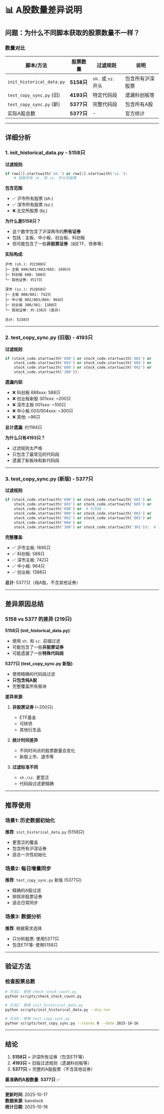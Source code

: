 # 📊 A股数量差异说明

## 问题：为什么不同脚本获取的股票数量不一样？

### 数量对比

| 脚本/方法 | 股票数量 | 过滤规则 | 说明 |
|----------|---------|---------|------|
| `init_historical_data.py` | **5158只** | `sh.` 或 `sz.` 开头 | 包含所有沪深股票 |
| `test_copy_sync.py` (旧) | **4193只** | 特定代码段 | 遗漏科创板等 |
| `test_copy_sync.py` (新) | **5377只** | 完整代码段 | 包含所有A股 |
| 实际A股总数 | **5377只** | - | 官方统计 |

---

## 详细分析

### 1. init_historical_data.py - 5158只

**过滤规则**:
```python
if row[1].startswith('sh.') or row[1].startswith('sz.'):
    # 获取所有 sh. 和 sz. 开头的股票
```

**包含范围**:
- ✅ 沪市所有股票 (sh.)
- ✅ 深市所有股票 (sz.)
- ❌ 北交所股票 (bj.)

**为什么是5158只？**
- 这个数字包含了沪深两市的**所有证券**
- 包括：主板、中小板、创业板、科创板
- 但可能包含了一些**非股票证券**（如ETF、债券等）

**实际构成**:
```
沪市 (sh.): 约2300只
├─ 主板 600/601/603/605: 1695只
├─ 科创板 688: 588只
└─ 其他证券: 约17只

深市 (sz.): 约2858只
├─ 主板 000/001: 742只
├─ 中小板 002/003/004: 964只
├─ 创业板 300/301: 1388只
└─ 其他证券: 约-236只 (差异)

总计: 5158只
```

---

### 2. test_copy_sync.py (旧版) - 4193只

**过滤规则**:
```python
if (stock_code.startswith('600') or stock_code.startswith('601') or 
    stock_code.startswith('603') or stock_code.startswith('605') or
    stock_code.startswith('000') or stock_code.startswith('002') or 
    stock_code.startswith('300')):
```

**遗漏内容**:
- ❌ 科创板 688xxx: 588只
- ❌ 创业板新股 301xxx: ~200只
- ❌ 深市主板 001xxx: ~100只
- ❌ 中小板 003/004xxx: ~300只
- ❌ 其他: ~96只

**总计遗漏**: 约1184只

**为什么只有4193只？**
- 过滤规则太严格
- 只包含了最常见的代码段
- 遗漏了新板块和新代码段

---

### 3. test_copy_sync.py (新版) - 5377只

**过滤规则**:
```python
if (stock_code.startswith('600') or stock_code.startswith('601') or 
    stock_code.startswith('603') or stock_code.startswith('605') or
    stock_code.startswith('688') or  # 科创板 ✅
    stock_code.startswith('000') or stock_code.startswith('001') or
    stock_code.startswith('002') or stock_code.startswith('003') or 
    stock_code.startswith('004') or
    stock_code.startswith('300') or stock_code.startswith('301')):  # 创业板新股 ✅
```

**完整覆盖**:
- ✅ 沪市主板: 1695只
- ✅ 科创板: 588只
- ✅ 深市主板: 742只
- ✅ 中小板: 964只
- ✅ 创业板: 1388只

**总计**: 5377只（纯A股，不含其他证券）

---

## 差异原因总结

### 5158 vs 5377 的差异 (219只)

**5158只 (init_historical_data.py)**:
- 使用 `sh.` 和 `sz.` 前缀过滤
- 可能包含了一些**非股票证券**
- 可能遗漏了一些**特殊代码段**

**5377只 (test_copy_sync.py 新版)**:
- 使用精确的代码段过滤
- **只包含纯A股**
- 完整覆盖所有板块

**差异来源**:
1. **非股票证券** (~200只)
   - ETF基金
   - 可转债
   - 其他衍生品

2. **统计时间差异**
   - 不同时间点的股票数量会变化
   - 新股上市、退市等

3. **过滤标准不同**
   - `sh./sz.` 更宽泛
   - 代码段过滤更精确

---

## 推荐使用

### 场景1: 历史数据初始化
**推荐**: `init_historical_data.py` (5158只)
- 更宽泛的覆盖
- 包含所有沪深证券
- 适合一次性初始化

### 场景2: 每日增量同步
**推荐**: `test_copy_sync.py` 新版 (5377只)
- 精确的A股过滤
- 排除非股票证券
- 适合日常同步

### 场景3: 数据分析
**推荐**: 根据需求选择
- 只分析股票: 使用5377只
- 包含ETF等: 使用5158只

---

## 验证方法

### 检查股票总数
```bash
# 方法1: 使用 check_stock_count.py
python scripts/check_stock_count.py

# 方法2: 使用 init_historical_data.py
python scripts/init_historical_data.py --dry-run

# 方法3: 使用 test_copy_sync.py
python scripts/test_copy_sync.py --stocks 0 --date 2025-10-16
```

---

## 结论

1. **5158只** = 沪深所有证券（包含ETF等）
2. **4193只** = 旧版过滤规则（遗漏科创板等）
3. **5377只** = 完整的A股股票（不含其他证券）

**最准确的A股数量**: **5377只** ✅

---

**更新时间**: 2025-10-17  
**数据来源**: baostock  
**统计日期**: 2025-10-16
